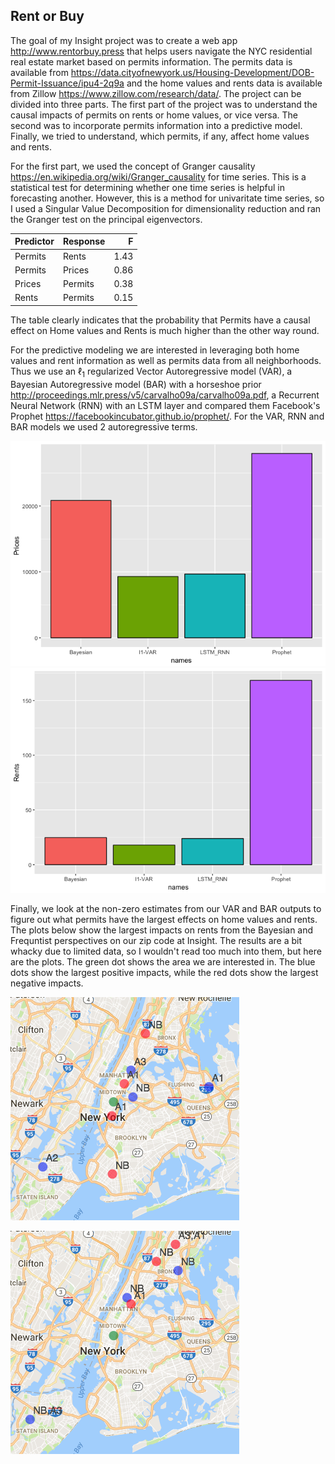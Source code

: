 Rent or Buy
-----------

The goal of my Insight project was to create a web app <http://www.rentorbuy.press> that helps users navigate the NYC residential real estate market based on permits information. The permits data is available from <https://data.cityofnewyork.us/Housing-Development/DOB-Permit-Issuance/ipu4-2q9a> and the home values and rents data is available from Zillow <https://www.zillow.com/research/data/>. The project can be divided into three parts. The first part of the project was to understand the causal impacts of permits on rents or home values, or vice versa. The second was to incorporate permits information into a predictive model. Finally, we tried to understand, which permits, if any, affect home values and rents.

For the first part, we used the concept of Granger causality <https://en.wikipedia.org/wiki/Granger_causality> for time series. This is a statistical test for determining whether one time series is helpful in forecasting another. However, this is a method for univaritate time series, so I used a Singular Value Decomposition for dimensionality reduction and ran the Granger test on the principal eigenvectors.

| Predictor | Response |     F|
|:----------|:---------|-----:|
| Permits   | Rents    |  1.43|
| Permits   | Prices   |  0.86|
| Prices    | Permits  |  0.38|
| Rents     | Permits  |  0.15|

The table clearly indicates that the probability that Permits have a causal effect on Home values and Rents is much higher than the other way round.

For the predictive modeling we are interested in leveraging both home values and rent information as well as permits data from all neighborhoods. Thus we use an ℓ<sub>1</sub> regularized Vector Autoregressive model (VAR), a Bayesian Autoregressive model (BAR) with a horseshoe prior <http://proceedings.mlr.press/v5/carvalho09a/carvalho09a.pdf>, a Recurrent Neural Network (RNN) with an LSTM layer and compared them Facebook's Prophet <https://facebookincubator.github.io/prophet/>. For the VAR, RNN and BAR models we used 2 autoregressive terms.

![](Readme_files/figure-markdown_github/predict-1.png)![](Readme_files/figure-markdown_github/predict-2.png)

Finally, we look at the non-zero estimates from our VAR and BAR outputs to figure out what permits have the largest effects on home values and rents. The plots below show the largest impacts on rents from the Bayesian and Frequntist perspectives on our zip code at Insight. The results are a bit whacky due to limited data, so I wouldn't read too much into them, but here are the plots. The green dot shows the area we are interested in. The blue dots show the largest positive impacts, while the red dots show the largest negative impacts.

![Bayesian Variable Selection](Screen%20Shot%202017-06-25%20at%208.18.41%20PM.png)

![Lasso Variable Selection](Screen%20Shot%202017-06-25%20at%208.35.07%20PM.png)
